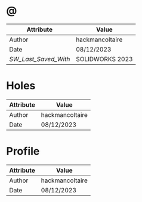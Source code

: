 # @
| Attribute | Value |
| ---  | ---     |
| Author | hackmancoltaire |
| Date | 08/12/2023 |
| _SW_Last_Saved_With_ | SOLIDWORKS 2023 |
# Holes
| Attribute | Value |
| ---  | ---     |
| Author | hackmancoltaire |
| Date | 08/12/2023 |
# Profile
| Attribute | Value |
| ---  | ---     |
| Author | hackmancoltaire |
| Date | 08/12/2023 |
